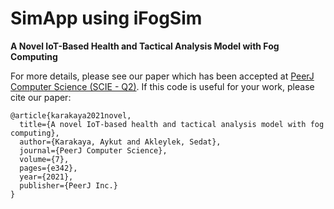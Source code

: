 # SimApp using iFogSim

**A Novel IoT-Based Health and Tactical Analysis Model with Fog Computing**


For more details, please see our paper which has been accepted at [PeerJ Computer Science (SCIE - Q2)](https://peerj.com/articles/cs-342.pdf). If this code is useful for your work, please cite our paper:

````
@article{karakaya2021novel,
  title={A novel IoT-based health and tactical analysis model with fog computing},
  author={Karakaya, Aykut and Akleylek, Sedat},
  journal={PeerJ Computer Science},
  volume={7},
  pages={e342},
  year={2021},
  publisher={PeerJ Inc.}
}
````
